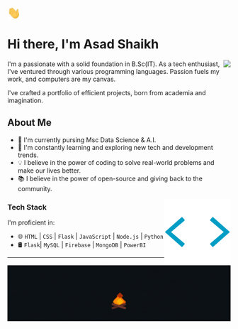 <img src="Hi.gif" align="center" width="30"/> <h1> Hi there, I'm Asad Shaikh </h1>

<img align="right" height="145"  src='./desk.gif'/>

I'm a passionate  with a solid foundation in B.Sc(IT). As a tech enthusiast, I've ventured through various programming languages. Passion fuels my work, and computers are my canvas.

I've crafted a portfolio of efficient projects, born from academia and imagination.

<h2> About Me </h2>

- 🔭 I'm currently pursing Msc Data Science & A.I.
- 🌱 I'm constantly learning and exploring new tech and development trends.
- 💡 I believe in the power of coding to solve real-world problems and make our lives better.
- 📚 I believe in the power of open-source and giving back to the community.

<img align="right" height="150"  src='./skills.gif'/>

### Tech Stack 

I'm proficient in:

- 🌐 `HTML` | `CSS` | `Flask` | `JavaScript` | `Node.js` | `Python`
- 🛢️  `Flask`| `MySQL` | `Firebase` | `MongoDB` | `PowerBI`  
---
![Bonfire GIF](./BonFire.gif) 
